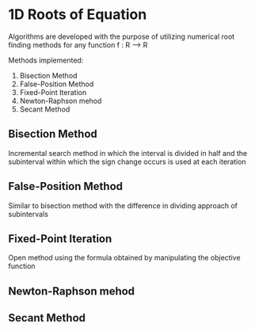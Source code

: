 # 1D Roots of Equation

Algorithms are developed with the purpose of utilizing numerical root finding methods for any function f : R ⟶ R

Methods implemented:

1. Bisection Method
2. False-Position Method
3. Fixed-Point Iteration
4. Newton-Raphson mehod
5. Secant Method

## Bisection Method

Incremental search method in which the interval is divided in half and the subinterval within which the sign change occurs is used at each iteration

## False-Position Method

Similar to bisection method with the difference in dividing approach of subintervals

## Fixed-Point Iteration

Open method using the formula obtained by manipulating the objective function

## Newton-Raphson mehod

## Secant Method
